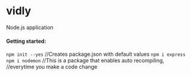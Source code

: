 # vidly
Node.js application

#### Getting started:

`npm init --yes` //Creates package.json with default values
`npm i express`
`npm i nodemon` //This is a package that enables auto recompiling,
                //everytime you make a code change
